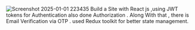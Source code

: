 ![Screenshot 2025-01-01 223435](https://github.com/user-attachments/assets/305eb58b-f55b-483f-bae5-b75ca3f2ee2e)
Build a Site with React js ,using JWT tokens for Authentication also done Authorization .
Along With that , there is Email Verification via OTP .
used Redux toolkit for better state management.
